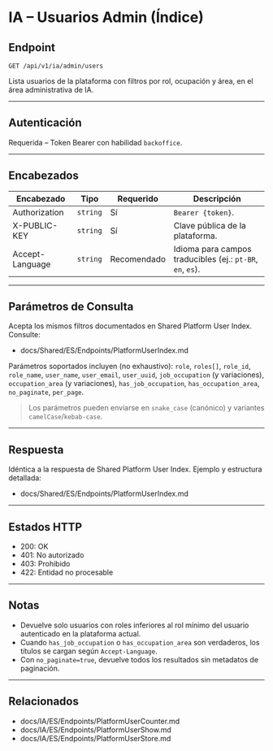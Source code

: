 # IA – Usuarios Admin (Índice)

## Endpoint

`GET /api/v1/ia/admin/users`

Lista usuarios de la plataforma con filtros por rol, ocupación y área, en el área administrativa de IA.

---

## Autenticación

Requerida – Token Bearer con habilidad `backoffice`.

---

## Encabezados

| Encabezado | Tipo | Requerido | Descripción |
| ---------- | ---- | --------- | ----------- |
| Authorization | `string` | Sí | `Bearer {token}`. |
| X-PUBLIC-KEY | `string` | Sí | Clave pública de la plataforma. |
| Accept-Language | `string` | Recomendado | Idioma para campos traducibles (ej.: `pt-BR`, `en`, `es`). |

---

## Parámetros de Consulta

Acepta los mismos filtros documentados en Shared Platform User Index. Consulte:

- docs/Shared/ES/Endpoints/PlatformUserIndex.md

Parámetros soportados incluyen (no exhaustivo): `role`, `roles[]`, `role_id`, `role_name`, `user_name`, `user_email`, `user_uuid`, `job_occupation` (y variaciones), `occupation_area` (y variaciones), `has_job_occupation`, `has_occupation_area`, `no_paginate`, `per_page`.

> Los parámetros pueden enviarse en `snake_case` (canónico) y variantes `camelCase`/`kebab-case`.

---

## Respuesta

Idéntica a la respuesta de Shared Platform User Index. Ejemplo y estructura detallada:

- docs/Shared/ES/Endpoints/PlatformUserIndex.md

---

## Estados HTTP

- 200: OK
- 401: No autorizado
- 403: Prohibido
- 422: Entidad no procesable

---

## Notas

- Devuelve solo usuarios con roles inferiores al rol mínimo del usuario autenticado en la plataforma actual.
- Cuando `has_job_occupation` o `has_occupation_area` son verdaderos, los títulos se cargan según `Accept-Language`.
- Con `no_paginate=true`, devuelve todos los resultados sin metadatos de paginación.

---

## Relacionados

- docs/IA/ES/Endpoints/PlatformUserCounter.md
- docs/IA/ES/Endpoints/PlatformUserShow.md
- docs/IA/ES/Endpoints/PlatformUserStore.md

